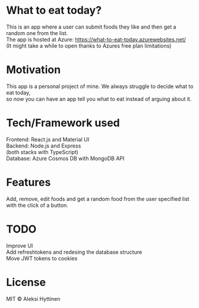 # What to eat today?
This is an app where a user can submit foods they like and then get a random one from the list.  
The app is hosted at Azure: https://what-to-eat-today.azurewebsites.net/  
(It might take a while to open thanks to Azures free plan limitations)  

# Motivation
This app is a personal project of mine. We always struggle to decide what to eat today,  
so now you can have an app tell you what to eat instead of arguing about it.  

# Tech/Framework used
Frontend: React.js and Material UI  
Backend: Node.js and Express  
(both stacks with TypeScript)  
Database: Azure Cosmos DB with MongoDB API

# Features
Add, remove, edit foods and get a random food from the user specified list with the click of a button.

# TODO  
Improve UI  
Add refreshtokens and redesing the database structure  
Move JWT tokens to cookies  

# License
MIT © Aleksi Hyttinen
